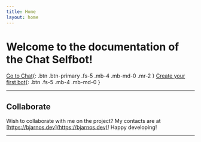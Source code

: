 ```yaml
---
title: Home
layout: home
---
```


# Welcome to the documentation of the Chat Selfbot!
[Go to Chat](https://chat.jonazwetsloot.nl/timeline){: .btn .btn-primary .fs-5 .mb-4 .mb-md-0 .mr-2 }
[Create your first bot](/docs/setup){: .btn .fs-5 .mb-4 .mb-md-0 }

---

## Collaborate
Wish to collaborate with me on the project? My contacts are at [https://bjarnos.dev](https://bjarnos.dev)!
Happy developing!

----

